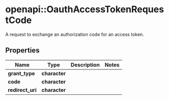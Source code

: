 # openapi::OauthAccessTokenRequestCode

A request to exchange an authorization code for an access token.

## Properties
Name | Type | Description | Notes
------------ | ------------- | ------------- | -------------
**grant_type** | **character** |  | 
**code** | **character** |  | 
**redirect_uri** | **character** |  | 


